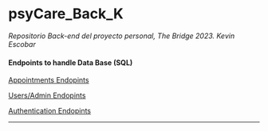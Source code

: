 # psyCare_Back_K
*Repositorio Back-end del proyecto personal, The Bridge 2023. Kevin Escobar*

#### **Endpoints to handle Data Base (SQL)**

[Appointments Endopints](https://documenter.getpostman.com/view/26092524/2s93eVYEEv)

[Users/Admin Endopints](https://documenter.getpostman.com/view/26092524/2s93eVYEU8)

[Authentication Endopints](https://documenter.getpostman.com/view/26092524/2s93eVYEUB)

***

